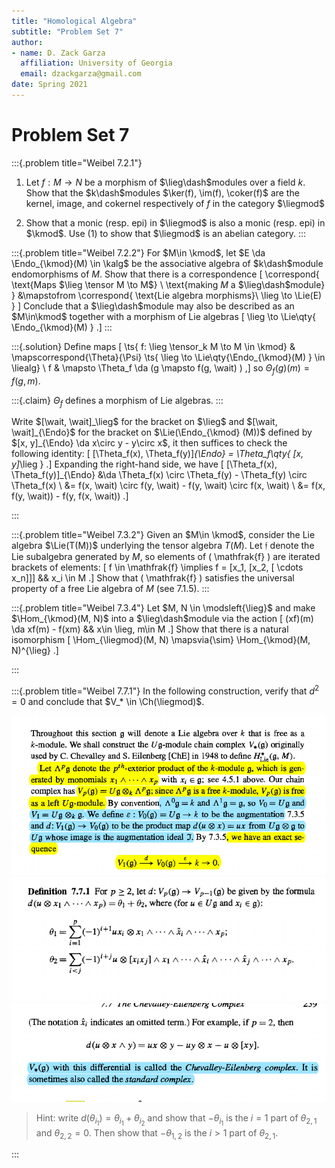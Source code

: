 ```yaml
---
title: "Homological Algebra"
subtitle: "Problem Set 7"
author:
- name: D. Zack Garza
  affiliation: University of Georgia 
  email: dzackgarza@gmail.com 
date: Spring 2021
---
```


# Problem Set 7 

:::{.problem title="Weibel 7.2.1"}
1. Let $f:M\to N$ be a morphism of $\lieg\dash$modules over a field $k$.
  Show that the $k\dash$modules $\ker(f), \im(f), \coker(f)$ are the kernel, image, and cokernel respectively of $f$ in the category $\liegmod$

2. Show that a monic (resp. epi) in $\liegmod$ is also a monic (resp. epi) in $\kmod$.
  Use (1) to show that $\liegmod$ is an abelian category.
:::

:::{.problem title="Weibel 7.2.2"}
For $M\in \kmod$, let $E \da \Endo_{\kmod}(M) \in \kalg$ be the associative algebra of $k\dash$module endomorphisms of $M$.
Show that there is a correspondence
\[
\correspond{
  \text{Maps $\lieg \tensor M \to M$} \\
  \text{making $M$ a $\lieg\dash$module}
}
&\mapstofrom
\correspond{
  \text{Lie algebra morphisms}\\
  \lieg \to \Lie(E)
}
\]
Conclude that a $\lieg\dash$module may also be described as an $M\in\kmod$ together with a morphism of Lie algebras
\[
\lieg \to \Lie\qty{ \Endo_{\kmod}(M) }
.\]
:::


:::{.solution}
Define maps
\[
\ts{ f: \lieg \tensor_k M \to M \in \kmod} &
\mapscorrespond{\Theta}{\Psi} 
\ts{ \lieg \to \Lie\qty{\Endo_{\kmod}(M) } \in \liealg} \\
f & \mapsto \Theta_f \da (g \mapsto f(g, \wait) )
,\]
so $\Theta_f(g)(m) = f(g, m)$.


:::{.claim}
$\Theta_f$ defines a morphism of Lie algebras.
:::

Write $[\wait, \wait]_\lieg$ for the bracket on $\lieg$ and $[\wait, \wait]_{\Endo}$ for the bracket on $\Lie(\Endo_{\kmod} (M))$ defined by $[x, y]_{\Endo} \da x\circ y - y\circ x$, it then suffices to check the following identity:
\[
[\Theta_f(x), \Theta_f(y)]_{\Endo} 
= \Theta_f\qty{ [x, y]_\lieg }
.\]
Expanding the right-hand side, we have
\[
[\Theta_f(x), \Theta_f(y)]_{\Endo} 
&\da
\Theta_f(x) \circ \Theta_f(y) - \Theta_f(y) \circ \Theta_f(x) \\
&= f(x, \wait) \circ f(y, \wait) - f(y, \wait) \circ f(x, \wait) \\
&= f(x, f(y, \wait)) - f(y, f(x, \wait))
.\]




:::


:::{.problem title="Weibel 7.3.2"}
Given an $M\in \kmod$, consider the Lie algebra $\Lie(T(M))$ underlying the tensor algebra $T(M)$.
Let $\mathfrak{f}$ denote the Lie subalgebra generated by $M$, so elements of \( \mathfrak{f}  \) are iterated brackets of elements: 
\[
f \in \mathfrak{f} \implies f = [x_1\, [x_2\, [ \cdots x_n]]] && x_i \in M
.\]
Show that \( \mathfrak{f}  \) satisfies the universal property of a free Lie algebra of $M$ (see 7.1.5).
:::

:::{.problem title="Weibel 7.3.4"}
Let $M, N \in \modsleft{\lieg}$ and make $\Hom_{\kmod}(M, N)$ into a $\lieg\dash$module via the action
\[
(xf)(m) \da xf(m) - f(xm) && x\in \lieg, m\in M
.\]
Show that there is a natural isomorphism
\[
\Hom_{\liegmod}(M, N) \mapsvia{\sim} \Hom_{\kmod}(M, N)^{\lieg}
.\]

:::


:::{.problem title="Weibel 7.7.1"}
In the following construction, verify that $d^2 = 0$ and conclude that $V_* \in \Ch(\liegmod)$.

![image_2021-04-15-20-21-33](figures/image_2021-04-15-20-21-33.png)
![image_2021-04-15-20-21-43](figures/image_2021-04-15-20-21-43.png)
![image_2021-04-15-20-21-55](figures/image_2021-04-15-20-21-55.png)

> Hint: write $d(\theta_{i_1}) = \theta_{i_1} + \theta_{i_2}$ and show that $-\theta_{i_1}$ is the $i=1$ part of $\theta_{2, 1}$ and $\theta_{2, 2} = 0$.
> Then show that $-\theta_{1, 2}$ is the $i>1$ part of $\theta_{2, 1}$.

:::
